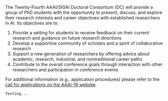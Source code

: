 The Twenty-Fourth AAAI/SIGAI Doctoral Consortium (DC) will provide a group of PhD students with the opportunity to present, discuss, and explore their research interests and career objectives with established researchers in AI. Its objectives are to:

1. Provide a setting for students to receive feedback on their current research and guidance on future research directions
1. Develop a supportive community of scholars and a spirit of collaborative research
1. Support a new generation of researchers by offering advice about academic, research, industrial, and nontraditional career paths
1. Contribute to the overall conference goals through interaction with other researchers and participation in conference events

For additional information (e.g., application procedures) please refer to the [call for applications on the AAAI-19 website](http://aaai.org/Conferences/AAAI-19/aaai19dccall/).

```
Testing...
```

